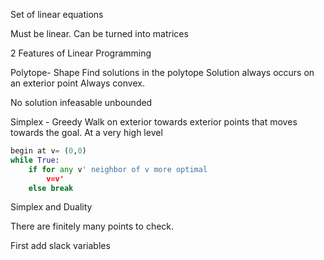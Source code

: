 Set of linear equations

Must be linear.
Can be turned into matrices


2 Features of Linear Programming

Polytope- Shape Find solutions in the polytope
Solution always occurs on an exterior point
Always convex.


No solution
infeasable
unbounded

Simplex - Greedy
Walk on exterior towards exterior points that moves towards the goal.
At a very high level
```python
begin at v= (0,0)
while True:
	if for any v' neighbor of v more optimal
		v=v'
	else break
```

Simplex and Duality

There are finitely many points to check.

First add slack variables
